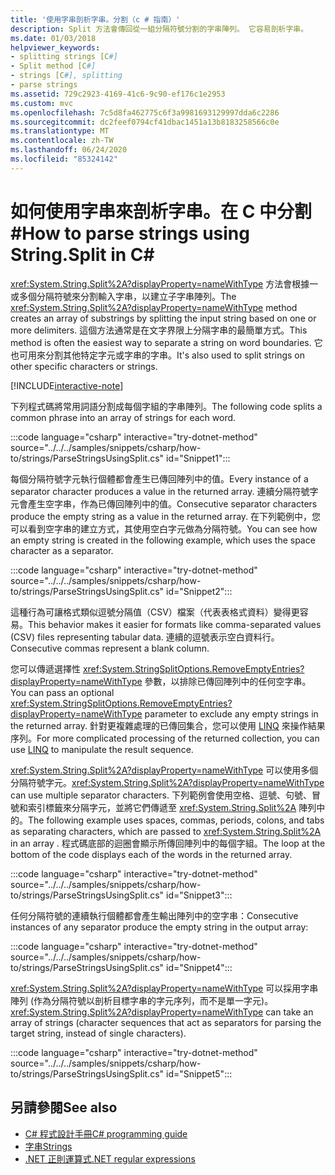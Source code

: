 ```yaml
---
title: '使用字串剖析字串。分割（c # 指南）'
description: Split 方法會傳回從一組分隔符號分割的字串陣列。 它容易剖析字串。
ms.date: 01/03/2018
helpviewer_keywords:
- splitting strings [C#]
- Split method [C#]
- strings [C#], splitting
- parse strings
ms.assetid: 729c2923-4169-41c6-9c90-ef176c1e2953
ms.custom: mvc
ms.openlocfilehash: 7c5d8fa462775c6f3a9981693129997dda6c2286
ms.sourcegitcommit: dc2feef0794cf41dbac1451a13b8183258566c0e
ms.translationtype: MT
ms.contentlocale: zh-TW
ms.lasthandoff: 06/24/2020
ms.locfileid: "85324142"
---
```

# <a name="how-to-parse-strings-using-stringsplit-in-c"></a><span data-ttu-id="b1f5d-104">如何使用字串來剖析字串。在 C 中分割\#</span><span class="sxs-lookup"><span data-stu-id="b1f5d-104">How to parse strings using String.Split in C\#</span></span>

<span data-ttu-id="b1f5d-105"><xref:System.String.Split%2A?displayProperty=nameWithType> 方法會根據一或多個分隔符號來分割輸入字串，以建立子字串陣列。</span><span class="sxs-lookup"><span data-stu-id="b1f5d-105">The <xref:System.String.Split%2A?displayProperty=nameWithType> method creates an array of substrings by splitting the input string based on one or more delimiters.</span></span> <span data-ttu-id="b1f5d-106">這個方法通常是在文字界限上分隔字串的最簡單方式。</span><span class="sxs-lookup"><span data-stu-id="b1f5d-106">This method is often the easiest way to separate a string on word boundaries.</span></span> <span data-ttu-id="b1f5d-107">它也可用來分割其他特定字元或字串的字串。</span><span class="sxs-lookup"><span data-stu-id="b1f5d-107">It's also used to split strings on other specific characters or strings.</span></span>

[!INCLUDE[interactive-note](~/includes/csharp-interactive-note.md)]

<span data-ttu-id="b1f5d-108">下列程式碼將常用詞語分割成每個字組的字串陣列。</span><span class="sxs-lookup"><span data-stu-id="b1f5d-108">The following code splits a common phrase into an array of strings for each word.</span></span>

:::code language="csharp" interactive="try-dotnet-method" source="../../../samples/snippets/csharp/how-to/strings/ParseStringsUsingSplit.cs" id="Snippet1":::

<span data-ttu-id="b1f5d-109">每個分隔符號字元執行個體都會產生已傳回陣列中的值。</span><span class="sxs-lookup"><span data-stu-id="b1f5d-109">Every instance of a separator character produces a value in the returned array.</span></span> <span data-ttu-id="b1f5d-110">連續分隔符號字元會產生空字串，作為已傳回陣列中的值。</span><span class="sxs-lookup"><span data-stu-id="b1f5d-110">Consecutive separator characters produce the empty string as a value in the returned array.</span></span> <span data-ttu-id="b1f5d-111">在下列範例中，您可以看到空字串的建立方式，其使用空白字元做為分隔符號。</span><span class="sxs-lookup"><span data-stu-id="b1f5d-111">You can see how an empty string is created in the following example, which uses the space character as a separator.</span></span>

:::code language="csharp" interactive="try-dotnet-method" source="../../../samples/snippets/csharp/how-to/strings/ParseStringsUsingSplit.cs" id="Snippet2":::

<span data-ttu-id="b1f5d-112">這種行為可讓格式類似逗號分隔值（CSV）檔案（代表表格式資料）變得更容易。</span><span class="sxs-lookup"><span data-stu-id="b1f5d-112">This behavior makes it easier for formats like comma-separated values (CSV) files representing tabular data.</span></span> <span data-ttu-id="b1f5d-113">連續的逗號表示空白資料行。</span><span class="sxs-lookup"><span data-stu-id="b1f5d-113">Consecutive commas represent a blank column.</span></span>

<span data-ttu-id="b1f5d-114">您可以傳遞選擇性 <xref:System.StringSplitOptions.RemoveEmptyEntries?displayProperty=nameWithType> 參數，以排除已傳回陣列中的任何空字串。</span><span class="sxs-lookup"><span data-stu-id="b1f5d-114">You can pass an optional <xref:System.StringSplitOptions.RemoveEmptyEntries?displayProperty=nameWithType> parameter to exclude any empty strings in the returned array.</span></span> <span data-ttu-id="b1f5d-115">針對更複雜處理的已傳回集合，您可以使用 [LINQ](../programming-guide/concepts/linq/index.md) 來操作結果序列。</span><span class="sxs-lookup"><span data-stu-id="b1f5d-115">For more complicated processing of the returned collection, you can use [LINQ](../programming-guide/concepts/linq/index.md) to manipulate the result sequence.</span></span>

<span data-ttu-id="b1f5d-116"><xref:System.String.Split%2A?displayProperty=nameWithType> 可以使用多個分隔符號字元。</span><span class="sxs-lookup"><span data-stu-id="b1f5d-116"><xref:System.String.Split%2A?displayProperty=nameWithType> can use multiple separator characters.</span></span>
<span data-ttu-id="b1f5d-117">下列範例會使用空格、逗號、句號、冒號和索引標籤來分隔字元，並將它們傳遞至 <xref:System.String.Split%2A> 陣列中的。</span><span class="sxs-lookup"><span data-stu-id="b1f5d-117">The following example uses spaces, commas, periods, colons, and tabs as separating characters, which are passed to <xref:System.String.Split%2A> in an array .</span></span>
<span data-ttu-id="b1f5d-118">程式碼底部的迴圈會顯示所傳回陣列中的每個字組。</span><span class="sxs-lookup"><span data-stu-id="b1f5d-118">The loop at the bottom of the code displays each of the words in the returned array.</span></span>

:::code language="csharp" interactive="try-dotnet-method" source="../../../samples/snippets/csharp/how-to/strings/ParseStringsUsingSplit.cs" id="Snippet3":::

<span data-ttu-id="b1f5d-119">任何分隔符號的連續執行個體都會產生輸出陣列中的空字串：</span><span class="sxs-lookup"><span data-stu-id="b1f5d-119">Consecutive instances of any separator produce the empty string in the output array:</span></span>

:::code language="csharp" interactive="try-dotnet-method" source="../../../samples/snippets/csharp/how-to/strings/ParseStringsUsingSplit.cs" id="Snippet4":::

<span data-ttu-id="b1f5d-120"><xref:System.String.Split%2A?displayProperty=nameWithType> 可以採用字串陣列 (作為分隔符號以剖析目標字串的字元序列，而不是單一字元)。</span><span class="sxs-lookup"><span data-stu-id="b1f5d-120"><xref:System.String.Split%2A?displayProperty=nameWithType> can take an array of strings (character sequences that act as separators for parsing the target string, instead of single characters).</span></span>

:::code language="csharp" interactive="try-dotnet-method" source="../../../samples/snippets/csharp/how-to/strings/ParseStringsUsingSplit.cs" id="Snippet5":::

## <a name="see-also"></a><span data-ttu-id="b1f5d-121">另請參閱</span><span class="sxs-lookup"><span data-stu-id="b1f5d-121">See also</span></span>

- [<span data-ttu-id="b1f5d-122">C# 程式設計手冊</span><span class="sxs-lookup"><span data-stu-id="b1f5d-122">C# programming guide</span></span>](../programming-guide/index.md)
- [<span data-ttu-id="b1f5d-123">字串</span><span class="sxs-lookup"><span data-stu-id="b1f5d-123">Strings</span></span>](../programming-guide/strings/index.md)
- [<span data-ttu-id="b1f5d-124">.NET 正則運算式</span><span class="sxs-lookup"><span data-stu-id="b1f5d-124">.NET regular expressions</span></span>](../../standard/base-types/regular-expressions.md)
